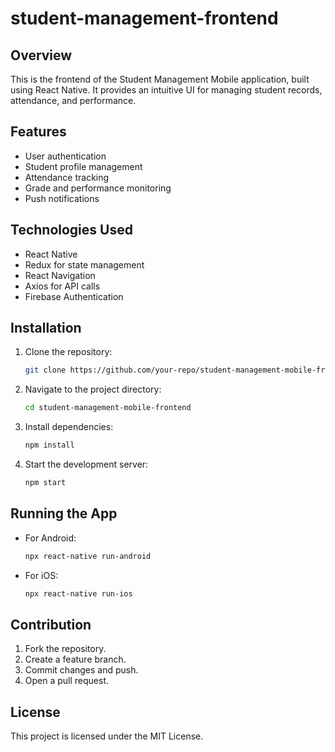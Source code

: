 # student-management-frontend


## Overview
This is the frontend of the Student Management Mobile application, built using React Native. It provides an intuitive UI for managing student records, attendance, and performance.

## Features
- User authentication
- Student profile management
- Attendance tracking
- Grade and performance monitoring
- Push notifications

## Technologies Used
- React Native
- Redux for state management
- React Navigation
- Axios for API calls
- Firebase Authentication

## Installation
1. Clone the repository:
   ```sh
   git clone https://github.com/your-repo/student-management-mobile-frontend.git
   ```
2. Navigate to the project directory:
   ```sh
   cd student-management-mobile-frontend
   ```
3. Install dependencies:
   ```sh
   npm install
   ```
4. Start the development server:
   ```sh
   npm start
   ```

## Running the App
- For Android:
  ```sh
  npx react-native run-android
  ```
- For iOS:
  ```sh
  npx react-native run-ios
  ```

## Contribution
1. Fork the repository.
2. Create a feature branch.
3. Commit changes and push.
4. Open a pull request.

## License
This project is licensed under the MIT License.


